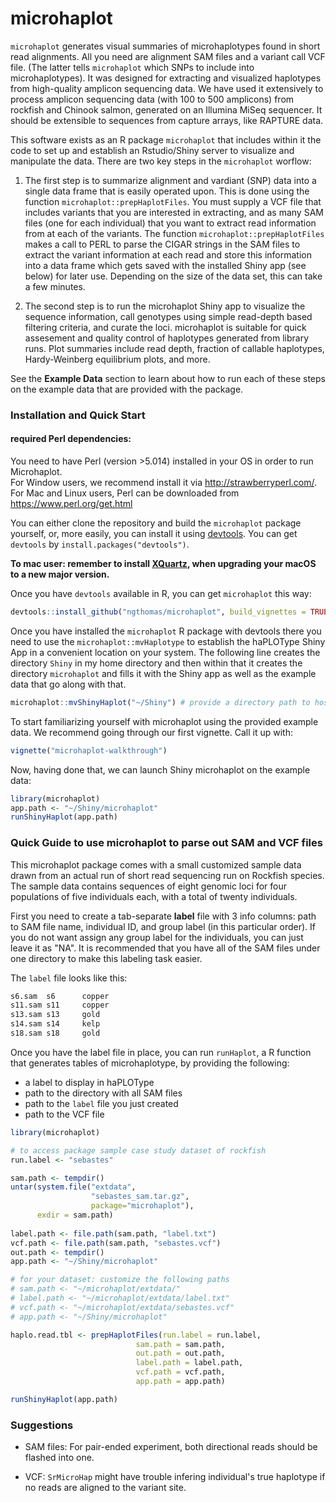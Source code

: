 # microhaplot   

`microhaplot` generates visual summaries of microhaplotypes found in short read alignments. All you need are alignment SAM 
files and a variant call VCF file. (The latter tells `microhaplot` which SNPs to include into microhaplotypes).  It was 
designed for extracting and visualized haplotypes from high-quality amplicon sequencing data.  We have used it extensively
to process amplicon sequencing data (with 100 to 500 amplicons) from rockfish and Chinook salmon, generated on an Illumina 
MiSeq sequencer.  It should be extensible to sequences from capture arrays, like RAPTURE data.

This software exists as an R package `microhaplot` that includes within it the code to set up and 
establish an Rstudio/Shiny server to visualize and manipulate the data.  There are two key steps in 
the `microhaplot` worflow:

1. The first step is to summarize alignment and vardiant (SNP) data into a single data frame that is 
easily operated upon.  This is done using the function `microhaplot::prepHaplotFiles`.  You must supply a 
VCF file that includes variants that you are interested in extracting, and as many SAM files 
(one for each individual) that you want to extract read information from at each of the variants. 
The function `microhaplot::prepHaplotFiles` makes a call
to PERL to parse the CIGAR strings in the SAM files to extract the variant information at each read
and store this information into a data frame which gets saved with the installed Shiny app (see below)
for later use.  Depending on the size of the data set, this can take a few minutes.  

2. The second step is to run the microhaplot Shiny app to visualize the sequence information, call genotypes using
simple read-depth based filtering criteria, and curate the loci. microhaplot is suitable for quick assesement
and quality control of haplotypes generated from library runs. Plot summaries include read depth, fraction of callable haplotypes, Hardy-Weinberg
equilibrium plots, and more. 


See the **Example Data** section to learn about how to run each of these steps on the example data that are provided
with the package.  

   
### Installation and Quick Start

#### required Perl dependencies:
You need to have Perl (version >5.014) installed in your OS in order to run Microhaplot.  
For Window users, we recommend install it via http://strawberryperl.com/.  
For Mac and Linux users, Perl can be downloaded from https://www.perl.org/get.html  

You can either clone the repository and build the `microhaplot` package yourself, or, more easily, you can
install it using  [devtools](https://github.com/hadley/devtools). You can get `devtools` by `install.packages("devtools")`.
  
**To mac user: remember to install [XQuartz](https://www.xquartz.org/), when upgrading your macOS to a new major version.**   
 
Once you have `devtools` available in R, you can get `microhaplot` this way:
```r
devtools::install_github("ngthomas/microhaplot", build_vignettes = TRUE)
```

Once you have installed the `microhaplot` R package with devtools there you need to use the `microhaplot::mvHaplotype`
to establish the haPLOType Shiny App in a convenient location on your system. The following line
creates the directory `Shiny` in my home directory and then within that it creates the 
directory `microhaplot` and fills it with the Shiny app as well as the example data that go 
along with that.  

```r
microhaplot::mvShinyHaplot("~/Shiny") # provide a directory path to host the microhaplot app
```
To start familiarizing yourself with microhaplot using the provided example data.  We recommend
going through our first vignette.  Call it up with:
```r
vignette("microhaplot-walkthrough")
```

Now, having done that, we can launch Shiny microhaplot on the example data:
```r
library(microhaplot)
app.path <- "~/Shiny/microhaplot"
runShinyHaplot(app.path)
```

### Quick Guide to use microhaplot to parse out SAM and VCF files

This microhaplot package comes with a small customized sample data drawn from an actual run 
of short read sequencing run on Rockfish species. The sample data
contains sequences of eight genomic loci for four populations of five individuals each, 
with a total of twenty individuals. 

First you need to create a tab-separate **label** file with 3 info columns: path to SAM file name, individual ID, and group label (in this particular order). If you do not want assign any group label for the individuals, you can just leave it as "NA". It is recommended that you have all of the SAM files under one directory to make this labeling task easier.

The `label` file looks like this:
```txt
s6.sam  s6      copper
s11.sam s11     copper
s13.sam s13     gold
s14.sam s14     kelp
s18.sam s18     gold
``` 

Once you have the label file in place, you can run `runHaplot`, a R function that generates tables of microhaplotype, by providing the following:
 * a label to display in haPLOType
 * path to the directory with all SAM files 
 * path to the `label` file you just created
 * path to the VCF file  

```R
library(microhaplot)

# to access package sample case study dataset of rockfish
run.label <- "sebastes"

sam.path <- tempdir()
untar(system.file("extdata",
                  "sebastes_sam.tar.gz",
                  package="microhaplot"),
      exdir = sam.path)
      
label.path <- file.path(sam.path, "label.txt")
vcf.path <- file.path(sam.path, "sebastes.vcf")
out.path <- tempdir()
app.path <- "~/Shiny/microhaplot"

# for your dataset: customize the following paths
# sam.path <- "~/microhaplot/extdata/"
# label.path <- "~/microhaplot/extdata/label.txt"
# vcf.path <- "~/microhaplot/extdata/sebastes.vcf"
# app.path <- "~/Shiny/microhaplot"

haplo.read.tbl <- prepHaplotFiles(run.label = run.label,
                            sam.path = sam.path,
                            out.path = out.path,
                            label.path = label.path,
                            vcf.path = vcf.path,
                            app.path = app.path)

runShinyHaplot(app.path)
```


### Suggestions
- SAM files: For pair-ended experiment, both directional reads should be flashed into one.

- VCF: `SrMicroHap` might have trouble infering individual's true haplotype if no reads are aligned to the variant site.

